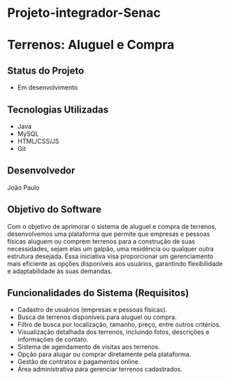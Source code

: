 # Projeto-integrador-Senac

# Terrenos: Aluguel e Compra

## Status do Projeto
- Em desenvolvimento

## Tecnologias Utilizadas
- Java
- MySQL
- HTML/CSS/JS
- Git

## Desenvolvedor
João Paulo


## Objetivo do Software
Com o objetivo de aprimorar o sistema de aluguel e compra de terrenos, desenvolvemos uma plataforma que permite que empresas e pessoas físicas aluguem ou comprem terrenos para a construção de suas necessidades, sejam elas um galpão, uma residência ou qualquer outra estrutura desejada. Essa iniciativa visa proporcionar um gerenciamento mais eficiente as opções disponíveis aos usuários, garantindo flexibilidade e adaptabilidade às suas demandas.

## Funcionalidades do Sistema (Requisitos)
- Cadastro de usuários (empresas e pessoas físicas).
- Busca de terrenos disponíveis para aluguel ou compra.
- Filtro de busca por localização, tamanho, preço, entre outros critérios.
- Visualização detalhada dos terrenos, incluindo fotos, descrições e informações de contato.
- Sistema de agendamento de visitas aos terrenos.
- Opção para alugar ou comprar diretamente pela plataforma.
- Gestão de contratos e pagamentos online.
- Área administrativa para gerenciar terrenos cadastrados.
